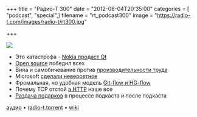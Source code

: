 +++
title = "Радио-Т 300"
date = "2012-08-04T20:35:00"
categories = [ "podcast", "special",]
filename = "rt_podcast300"
image = "https://radio-t.com/images/radio-t/rt300.jpg"

+++

![](https://radio-t.com/images/radio-t/rt300.jpg)

* Это катастрофа - [Nokia продаст Qt](http://www.networkworld.com/community/blog/nokia-preps-sell-qt-not-elop-screws-it)
* [Open source](http://radar.oreilly.com/2012/07/open-source-won.html) победил всех
* Вина и самобичевание против [производительности труда](http://www.hanselman.com/blog/ProductivityVsGuiltAndSelfLoathing.aspx)
* Microsoft [сделали невероятное](http://gizmodo.com/5930358/microsoft-did-the-impossible-the-new-hotmail-is-fantastic)
* Фромальная, нo удобная модель [Git-flow и HG-flow](http://blog.sourcetreeapp.com/2012/08/01/smart-branching-with-sourcetree-and-git-flow/)
* Почему TCP отстой [а HTTP](http://ayende.com/blog/157282/why-tcp-is-evil-and-http-is-king?key=e3ca0477-7b77-4695-b3b6-788e857003ce) наше все
* [Раздача подарков](http://www.radio-t.com/p/2012/08/04/podarki-k-iubilieiu/) в процессе подкаста и после подкаста

[аудио](https://cdn.radio-t.com/rt_podcast300.mp3) • [radio-t.torrent](https://cdn.radio-t.com/torrents/rt_podcast300.mp3.torrent)  • [wiki](http://wiki.radio-t.com/%D0%92%D1%8B%D0%BF%D1%83%D1%81%D0%BA_300)<audio src="https://cdn.radio-t.com/rt_podcast300.mp3" preload="none"></audio>
